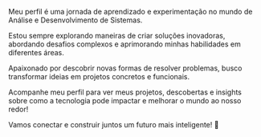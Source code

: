 Meu perfil é uma jornada de aprendizado e experimentação no mundo de Análise e Desenvolvimento de Sistemas. 

Estou sempre explorando maneiras de criar soluções inovadoras, abordando desafios complexos e aprimorando minhas habilidades em diferentes áreas.

Apaixonado por descobrir novas formas de resolver problemas, busco transformar ideias em projetos concretos e funcionais.

Acompanhe meu perfil para ver meus projetos, descobertas e insights sobre como a tecnologia pode impactar e melhorar o mundo ao nosso redor! 

Vamos conectar e construir juntos um futuro mais inteligente! 🚀

